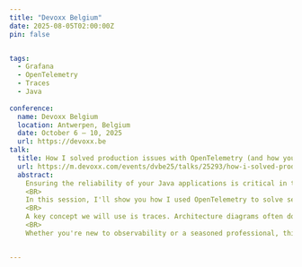 ```yaml
---
title: "Devoxx Belgium"
date: 2025-08-05T02:00:00Z
pin: false


tags:
  - Grafana
  - OpenTelemetry
  - Traces
  - Java
  
conference:
  name: Devoxx Belgium
  location: Antwerpen, Belgium
  date: October 6 – 10, 2025
  url: https://devoxx.be
talk:
  title: How I solved production issues with OpenTelemetry (and how you can too)
  url: https://m.devoxx.com/events/dvbe25/talks/25293/how-i-solved-production-issues-with-opentelemetry-and-how-you-can-too
  abstract:
    Ensuring the reliability of your Java applications is critical in today's fast-paced world. But how do you identify and fix production issues before they get worse? With cloud-native applications, it can be even more difficult because you can't log into the system to get some of the data you need. The answer lies in observability - and in particular, OpenTelemetry.<BR>
    <BR>
    In this session, I'll show you how I used OpenTelemetry to solve several production problems. You'll learn how I uncovered critical issues that were invisible without the right telemetry data - and how you can do the same. OpenTelemetry provides the tools you need to understand what's happening in your application in real time, from tracking down hidden bugs to uncovering system bottlenecks. These solutions have significantly improved our applications' performance and reliability.<BR>
    <BR>
    A key concept we will use is traces. Architecture diagrams often don't tell the whole story, especially in microservices landscapes. I'll show you how traces can help you build a service graph and save you hours in a crisis. A service graph gives you an overview and helps to find problems.<BR>
    <BR>
    Whether you're new to observability or a seasoned professional, this session will give you practical insights and tools to improve your application's observability and change the way how you handle production issues. Solving problems is much easier with the right data at your fingertips.


---
```









